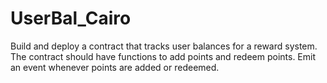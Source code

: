 # UserBal_Cairo
Build and deploy a contract that tracks user balances for a reward system. The contract should have functions to add points and redeem points. Emit an event whenever points are added or redeemed.
